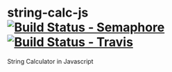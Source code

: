 string-calc-js
[![Build Status - Semaphore](https://semaphoreapp.com/api/v1/projects/8c1e3e7f-60b1-4102-84b5-d75d48d286f1/289200/shields_badge.svg)](https://semaphoreapp.com/dsibiski/string-calc-js)
[![Build Status - Travis](https://travis-ci.org/dsibiski/string-calc-js.svg?branch=master)](https://travis-ci.org/dsibiski/string-calc-js)
==============

String Calculator in Javascript

